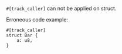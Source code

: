 `#[track_caller]` can not be applied on struct.

Erroneous code example:

```compile_fail,E0739
#[track_caller]
struct Bar {
    a: u8,
}
```

[RFC 2091]: https://github.com/rust-lang/rfcs/blob/master/text/2091-inline-semantic.md
